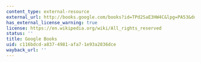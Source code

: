 ```yaml
---
content_type: external-resource
external_url: http://books.google.com/books?id=TPd2SaE3HW4C&lpg=PA53&dq=Auguste%20Escoffier%3A%20The%20Essence%20of%20Taste&pg=PA53#v=onepage&q&f=false
has_external_license_warning: true
license: https://en.wikipedia.org/wiki/All_rights_reserved
status: ''
title: Google Books
uid: c116bdcd-a837-4981-afa7-1e93a2036dce
wayback_url: ''
---
```

